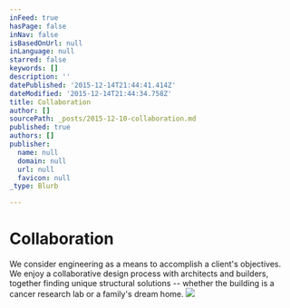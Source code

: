 ```yaml
---
inFeed: true
hasPage: false
inNav: false
isBasedOnUrl: null
inLanguage: null
starred: false
keywords: []
description: ''
datePublished: '2015-12-14T21:44:41.414Z'
dateModified: '2015-12-14T21:44:34.758Z'
title: Collaboration
author: []
sourcePath: _posts/2015-12-10-collaboration.md
published: true
authors: []
publisher:
  name: null
  domain: null
  url: null
  favicon: null
_type: Blurb

---
```

# Collaboration

We consider engineering as a means to accomplish a client's objectives. We enjoy a collaborative design process with architects and builders, together finding unique structural solutions -- whether the building is a cancer research lab or a family's dream home.
![](https://the-grid-user-content.s3-us-west-2.amazonaws.com/3edb513f-c6d0-4bfb-b81a-332afda606d2.jpg)